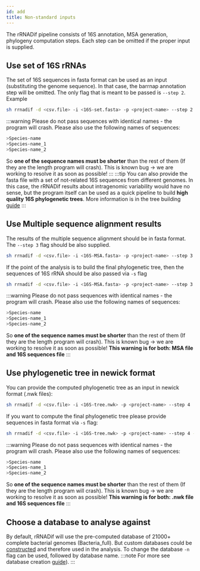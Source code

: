 ```yaml
---
id: add
title: Non-standard inputs
---
```

The rRNADif pipeline consists of 16S annotation, MSA generation, phylogeny computation steps. Each step can be omitted if the proper input is supplied. 
## Use set of 16S rRNAs
The set of 16S sequences in fasta format can be used as an input (substituting the genome sequence). In that case, the barrnap annotation step will be omitted. The only flag that is meant to be passed is `--step 2`.
Example
```bash
sh rrnadif -d <csv.file> -i <16S-set.fasta> -p <project-name> --step 2
```
:::warning
Please do not pass sequences with identical names - the program will crash. Please also use the following names of sequences:
```bash
>Species-name
>Species-name_1
>Species-name_2
```
So **one of the sequence names must be shorter** than the rest of them (If they are the length program will crash). This is known bug -> we are working to resolve it as soon as possible!
:::
:::tip
You can also provide the fasta file with a set of not-related 16S sequences from different genomes. In this case, the rRNADif results about intragenomic variability would have no sense, but the program itself can be used as a quick pipeline to build **high quality 16S phylogenetic trees**. More information is in the tree building [guide](#output2.md)
:::
## Use Multiple sequence alignment results
The results of the multiple sequence alignment should be in fasta format. The `--step 3` flag should be also supplied.
```bash
sh rrnadif -d <csv.file> -i <16S-MSA.fasta> -p <project-name> --step 3
```
If the point of the analysis is to build the final phylogenetic tree, then the sequences of 16S rRNA should be also passed via `-s` flag
```bash
sh rrnadif -d <csv.file> -i <16S-MSA.fasta> -p <project-name> --step 3 -s <16S-set.fasta>
```
:::warning
Please do not pass sequences with identical names - the program will crash. Please also use the following names of sequences:
```bash
>Species-name
>Species-name_1
>Species-name_2
```
So **one of the sequence names must be shorter** than the rest of them (If they are the length program will crash). This is known bug -> we are working to resolve it as soon as possible! 
**This warning is for both: MSA file and 16S sequences file**
:::
## Use phylogenetic tree in newick format
You can provide the computed phylogenetic tree as an input in newick format (.nwk files): 
```bash
sh rrnadif -d <csv.file> -i <16S-tree.nwk> -p <project-name> --step 4
```
If you want to compute the final phylogenetic tree please provide sequences in fasta format via `-s` flag:
```bash
sh rrnadif -d <csv.file> -i <16S-tree.nwk> -p <project-name> --step 4 -s <16S-set.fasta>
```
:::warning
Please do not pass sequences with identical names - the program will crash. Please also use the following names of sequences: 
```bash
>Species-name
>Species-name_1
>Species-name_2
```
So **one of the sequence names must be shorter** than the rest of them (If they are the length program will crash). This is known bug -> we are working to resolve it as soon as possible!
**This warning is for both: .nwk file and 16S sequences file**
:::
## Choose a database to analyse against 
By default, rRNADif will use the pre-computed database of 21000+ complete bacterial genomes (Bacteria_full). But custom databases could be [constructed](#database_creation.md) and therefore used in the analysis. To change the database `-n` flag can be used, followed by database name.
:::note
For more see database creation [guide](#database_creation.md)).
:::